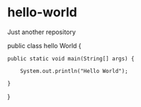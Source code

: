 # hello-world
Just another repository

public class hello World {

	public static void main(String[] args) {

		System.out.println("Hello World");

	}
}

